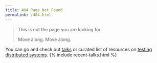 ```yaml
---
title: 404 Page Not Found
permalink: /404.html
---
```


> This is not the page you are looking for.
>
> Move along. Move along.

You can go and check out [talks](/talks) or curated list of resources
on [testing distributed systems](/testing-distributed-systems).
{% include recent-talks.html %}
